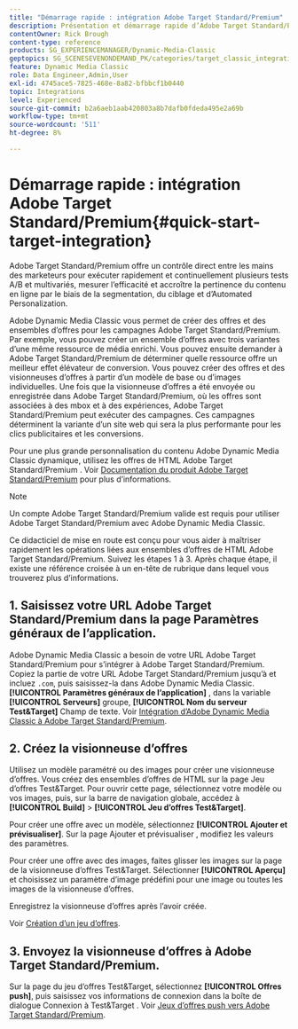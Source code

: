 ```yaml
---
title: "Démarrage rapide : intégration Adobe Target Standard/Premium"
description: Présentation et démarrage rapide d’Adobe Target Standard/Premium pour vous aider à maîtriser rapidement les techniques d’intégration d’Adobe Target Standard/Premium dans Adobe Dynamic Media Classic.
contentOwner: Rick Brough
content-type: reference
products: SG_EXPERIENCEMANAGER/Dynamic-Media-Classic
geptopics: SG_SCENESEVENONDEMAND_PK/categories/target_classic_integration
feature: Dynamic Media Classic
role: Data Engineer,Admin,User
exl-id: 4745ace5-7825-468e-8a82-bfbbcf1b0440
topic: Integrations
level: Experienced
source-git-commit: b2a6aeb1aab420803a8b7dafb0fdeda495e2a69b
workflow-type: tm+mt
source-wordcount: '511'
ht-degree: 8%

---
```


# Démarrage rapide : intégration Adobe Target Standard/Premium{#quick-start-target-integration}

Adobe Target Standard/Premium offre un contrôle direct entre les mains des marketeurs pour exécuter rapidement et continuellement plusieurs tests A/B et multivariés, mesurer l’efficacité et accroître la pertinence du contenu en ligne par le biais de la segmentation, du ciblage et d’Automated Personalization.

Adobe Dynamic Media Classic vous permet de créer des offres et des ensembles d’offres pour les campagnes Adobe Target Standard/Premium. Par exemple, vous pouvez créer un ensemble d’offres avec trois variantes d’une même ressource de média enrichi. Vous pouvez ensuite demander à Adobe Target Standard/Premium de déterminer quelle ressource offre un meilleur effet élévateur de conversion. Vous pouvez créer des offres et des visionneuses d’offres à partir d’un modèle de base ou d’images individuelles. Une fois que la visionneuse d’offres a été envoyée ou enregistrée dans Adobe Target Standard/Premium, où les offres sont associées à des mbox et à des expériences, Adobe Target Standard/Premium peut exécuter des campagnes. Ces campagnes déterminent la variante d’un site web qui sera la plus performante pour les clics publicitaires et les conversions.

Pour une plus grande personnalisation du contenu Adobe Dynamic Media Classic dynamique, utilisez les offres de HTML Adobe Target Standard/Premium . Voir [Documentation du produit Adobe Target Standard/Premium](https://experienceleague.adobe.com/en/docs/target) pour plus d’informations.

>[!NOTE]
>
>Un compte Adobe Target Standard/Premium valide est requis pour utiliser Adobe Target Standard/Premium avec Adobe Dynamic Media Classic.

Ce didacticiel de mise en route est conçu pour vous aider à maîtriser rapidement les opérations liées aux ensembles d’offres de HTML Adobe Target Standard/Premium. Suivez les étapes 1 à 3. Après chaque étape, il existe une référence croisée à un en-tête de rubrique dans lequel vous trouverez plus d’informations.

## 1. Saisissez votre URL Adobe Target Standard/Premium dans la page Paramètres généraux de l’application.

Adobe Dynamic Media Classic a besoin de votre URL Adobe Target Standard/Premium pour s’intégrer à Adobe Target Standard/Premium. Copiez la partie de votre URL Adobe Target Standard/Premium jusqu’à et incluez `.com`, puis saisissez-la dans Adobe Dynamic Media Classic. **[!UICONTROL Paramètres généraux de l’application]** , dans la variable **[!UICONTROL Serveurs]** groupe, **[!UICONTROL Nom du serveur Test&amp;Target]** Champ de texte. Voir [Intégration d’Adobe Dynamic Media Classic à Adobe Target Standard/Premium](integrating-dmc-with-target.md#integrating-dmc-with-target).

## 2. Créez la visionneuse d’offres

Utilisez un modèle paramétré ou des images pour créer une visionneuse d’offres. Vous créez des ensembles d’offres de HTML sur la page Jeu d’offres Test&amp;Target. Pour ouvrir cette page, sélectionnez votre modèle ou vos images, puis, sur la barre de navigation globale, accédez à **[!UICONTROL Build]** > **[!UICONTROL Jeu d’offres Test&amp;Target]**.

Pour créer une offre avec un modèle, sélectionnez **[!UICONTROL Ajouter et prévisualiser]**. Sur la page Ajouter et prévisualiser , modifiez les valeurs des paramètres.

Pour créer une offre avec des images, faites glisser les images sur la page de la visionneuse d’offres Test&amp;Target. Sélectionner **[!UICONTROL Aperçu]** et choisissez un paramètre d’image prédéfini pour une image ou toutes les images de la visionneuse d’offres.

Enregistrez la visionneuse d’offres après l’avoir créée.

Voir [Création d’un jeu d’offres](creating-offer-set.md#creating_an_offer_set).

## 3. Envoyez la visionneuse d’offres à Adobe Target Standard/Premium.

Sur la page du jeu d’offres Test&amp;Target, sélectionnez **[!UICONTROL Offres push]**, puis saisissez vos informations de connexion dans la boîte de dialogue Connexion à Test&amp;Target . Voir [Jeux d’offres push vers Adobe Target Standard/Premium](pushing-offer-sets-target.md#pushing_offer_sets_to_target).
